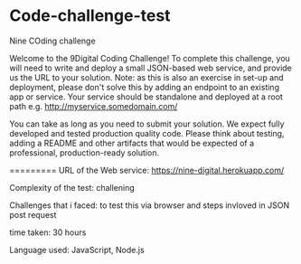 # Code-challenge-test

Nine COding challenge

Welcome to the 9Digital Coding Challenge! To complete this challenge, you will need to write and deploy a small JSON-based web service, and provide us the URL to your solution. Note: as this is also an exercise in set-up and deployment, please don't solve this by adding an endpoint to an existing app or service. Your service should be standalone and deployed at a root path e.g. http://myservice.somedomain.com/

You can take as long as you need to submit your solution. We expect fully developed and tested production quality code. Please think about testing, adding a README and other artifacts that would be expected of a professional, production-ready solution.

=========
URL of the Web service: https://nine-digital.herokuapp.com/

Complexity of the test: challening

Challenges that i faced: to test this via browser and steps invloved in JSON post request

time taken: 30 hours

Language used: JavaScript, Node.js



